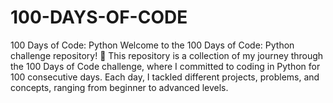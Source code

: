 # 100-DAYS-OF-CODE
100 Days of Code: Python Welcome to the 100 Days of Code: Python challenge repository! 🎉  This repository is a collection of my journey through the 100 Days of Code challenge, where I committed to coding in Python for 100 consecutive days. Each day, I tackled different projects, problems, and concepts, ranging from beginner to advanced levels.
